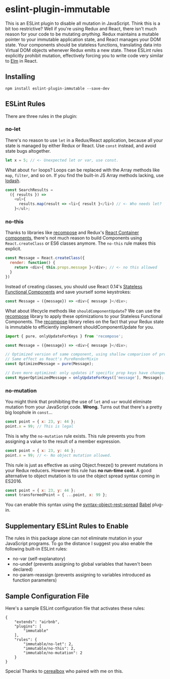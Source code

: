 # eslint-plugin-immutable

This is an ESLint plugin to disable all mutation in JavaScript. Think this is a bit too restrictive? Well if you're using Redux and React, there isn't much reason for your code to be mutating *anything*. Redux maintains a mutable pointer to your immutable application state, and React manages your DOM state. Your components should be stateless functions, translating data into Virtual DOM objects whenever Redux emits a new state. These ESLint rules explicitly prohibit mutation, effectively forcing you to write code very similar to [Elm](http://elm-lang.org/) in React.

## Installing

`npm install eslint-plugin-immutable --save-dev`

## ESLint Rules
There are three rules in the plugin:

### no-let

There's no reason to use `let` in a Redux/React application, because all your state is managed by either Redux or React. Use `const` instead, and avoid state bugs altogether.

```JavaScript
let x = 5; // <- Unexpected let or var, use const.
```

What about `for` loops? Loops can be replaced with the Array methods like `map`, `filter`, and so on. If you find the built-in JS Array methods lacking, use [lodash](https://github.com/lodash/lodash).

```JavaScript
const SearchResults =
  ({ results }) =>
    <ul>{
      results.map(result => <li>{ result }</li>) // <- Who needs let?
    }</ul>;
```

### no-this

Thanks to libraries like [recompose](https://github.com/acdlite/recompose) and Redux's [React Container components](http://redux.js.org/docs/basics/UsageWithReact.html), there's not much reason to build Components using `React.createClass` or ES6 classes anymore. The `no-this` rule makes this explicit.

```JavaScript
const Message = React.createClass({
  render: function() {
    return <div>{ this.props.message }</div>; // <- no this allowed
  }
})
```

Instead of creating classes, you should use React 0.14's [Stateless Functional Components](https://medium.com/@joshblack/stateless-components-in-react-0-14-f9798f8b992d#.t5z2fdit6) and save yourself some keystrokes:

```JavaScript
const Message = ({message}) => <div>{ message }</div>;
```

What about lifecycle methods like `shouldComponentUpdate`? We can use the [recompose](https://github.com/acdlite/recompose) library to apply these optimizations to your Stateless Functional Components. The [recompose](https://github.com/acdlite/recompose) library relies on the fact that your Redux state is immutable to efficiently implement shouldComponentUpdate for you.

```JavaScript
import { pure, onlyUpdateForKeys } from 'recompose';

const Message = ({message}) => <div>{ message }</div>;

// Optimized version of same component, using shallow comparison of props
// Same effect as React's PureRenderMixin
const OptimizedMessage = pure(Message);

// Even more optimized: only updates if specific prop keys have changed
const HyperOptimizedMessage = onlyUpdateForKeys(['message'], Message);
```

### no-mutation

You might think that prohibiting the use of `let` and `var` would eliminate mutation from your JavaScript code. **Wrong.** Turns out that there's a pretty big loophole in `const`...

```JavaScript
const point = { x: 23, y: 44 };
point.x = 99; // This is legal
```

This is why the `no-mutation` rule exists. This rule prevents you from assigning a value to the result of a member expression.

```JavaScript
const point = { x: 23, y: 44 };
point.x = 99; // <- No object mutation allowed.
```

This rule is just as effective as using Object.freeze() to prevent mutations in your Redux reducers. However this rule has **no run-time cost.** A good alternative to object mutation is to use the object spread syntax coming in ES2016.

```JavaScript
const point = { x: 23, y: 44 };
const transformedPoint = { ...point, x: 99 };
```

You can enable this syntax using the [syntax-object-rest-spread](https://babeljs.io/docs/plugins/syntax-object-rest-spread/) [Babel](https://babeljs.io/) plug-in.

## Supplementary ESLint Rules to Enable

The rules in this package alone can not eliminate mutation in your JavaScript programs. To go the distance I suggest you also enable the following built-in ESLint rules:

* no-var (self-explanatory)
* no-undef (prevents assigning to global variables that haven't been declared)
* no-param-reassign (prevents assigning to variables introduced as function parameters)

## Sample Configuration File

Here's a sample ESLint configuration file that activates these rules:

```
{
    "extends": "airbnb",
    "plugins": [
        "immutable"
    ],
    "rules": {
    	"immutable/no-let": 2,
    	"immutable/no-this": 2,
    	"immutable/no-mutation": 2
    }
}
```

Special Thanks to [cerealbox](https://github.com/cerealbox) who paired with me on this.
